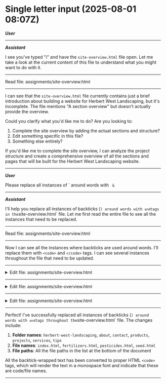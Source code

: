 <!-- Generated by SpecStory -->

# Single letter input (2025-08-01 08:07Z)

_**User**_



---

_**Assistant**_

I see you've typed "i" and have the `site-overview.html` file open. Let me take a look at the current content of this file to understand what you might want to do with it.


---

Read file: assignments/site-overview.html

---

I can see that the `site-overview.html` file currently contains just a brief introduction about building a website for Herbert West Landscaping, but it's incomplete. The file mentions "A section overview" but doesn't actually provide the overview.

Could you clarify what you'd like me to do? Are you looking to:

1. Complete the site overview by adding the actual sections and structure?
2. Edit something specific in this file?
3. Something else entirely?

If you'd like me to complete the site overview, I can analyze the project structure and create a comprehensive overview of all the sections and pages that will be built for the Herbert West Landscaping website.

---

_**User**_

Please replace all instances of ` around words with <code> & </code>

---

_**Assistant**_

I'll help you replace all instances of backticks (`) around words with `<code>` and `</code>` tags in the `site-overview.html` file. Let me first read the entire file to see all the instances that need to be replaced.


---

Read file: assignments/site-overview.html

---

Now I can see all the instances where backticks are used around words. I'll replace them with `<code>` and `</code>` tags. I can see several instances throughout the file that need to be updated.


---

<details><summary>Edit file: assignments/site-overview.html</summary>

undefined

**Chunk 1**
Lines added: 1, lines removed: 1

```diff
@@ -56,5 +56,5 @@
  </ul>
  <p>
-   When you open the `herbert-west-landscaping` folder that contains the website, you are going to see a home page (<code>index.html</code>) & six folders: `about`, `contact`, `products`, `projects`, `services`, & `tips` (we never use capital letters in folder or file names).
+   When you open the <code>herbert-west-landscaping</code> folder that contains the website, you are going to see a home page (<code>index.html</code>) & six folders: <code>about</code>, <code>contact</code>, <code>products</code>, <code>projects</code>, <code>services</code>, & <code>tips</code> (we never use capital letters in folder or file names).
  </p>
  <p>
```

</details>

---

<details><summary>Edit file: assignments/site-overview.html</summary>

undefined

**Chunk 1**
Lines added: 1, lines removed: 1

```diff
@@ -59,5 +59,5 @@
  </p>
  <p>
-   Inside each of those folders, you will find a section overview page named `index.html` & often other webpages appropriate for that section. For instance, the `products` folder contains `index.html`, `fertilizers.html`, `pesticides.html`, & `seed.html`, but the `tips` folder contains only `index.html`.
+   Inside each of those folders, you will find a section overview page named <code>index.html</code> & often other webpages appropriate for that section. For instance, the <code>products</code> folder contains <code>index.html</code>, <code>fertilizers.html</code>, <code>pesticides.html</code>, & <code>seed.html</code>, but the <code>tips</code> folder contains only <code>index.html</code>.
  </p>
  <p>
```

</details>

---

<details><summary>Edit file: assignments/site-overview.html</summary>

undefined

**Chunk 1**
Lines added: 15, lines removed: 15

```diff
@@ -76,19 +76,19 @@
  </p>
  <ul>
-   <li>`index.html` (the home page)</li>
-   <li>`about/index.html`</li>
-   <li>`about/case-managers.html`</li>
-   <li>`about/privacy-policy.html`</li>
-   <li>`contact/index.html`</li>
-   <li>`products/index.html`</li>
-   <li>`products/fertilizers.html`</li>
-   <li>`products/pesticides.html`</li>
-   <li>`products/seed.html`</li>
-   <li>`projects/index.html`</li>
-   <li>`services/index.html`</li>
-   <li>`services/custom-services.html`</li>
-   <li>`services/landscape-maintenance.html`</li>
-   <li>`services/seasonal.html`</li>
-   <li>`tips/index.html`</li>
+   <li><code>index.html</code> (the home page)</li>
+   <li><code>about/index.html</code></li>
+   <li><code>about/case-managers.html</code></li>
+   <li><code>about/privacy-policy.html</code></li>
+   <li><code>contact/index.html</code></li>
+   <li><code>products/index.html</code></li>
+   <li><code>products/fertilizers.html</code></li>
+   <li><code>products/pesticides.html</code></li>
+   <li><code>products/seed.html</code></li>
+   <li><code>projects/index.html</code></li>
+   <li><code>services/index.html</code></li>
+   <li><code>services/custom-services.html</code></li>
+   <li><code>services/landscape-maintenance.html</code></li>
+   <li><code>services/seasonal.html</code></li>
+   <li><code>tips/index.html</code></li>
  </ul>
  
```

</details>

---

Perfect! I've successfully replaced all instances of backticks (`) around words with `<code>` and `</code>` tags throughout the `site-overview.html` file. The changes include:

1. **Folder names**: `herbert-west-landscaping`, `about`, `contact`, `products`, `projects`, `services`, `tips`
2. **File names**: `index.html`, `fertilizers.html`, `pesticides.html`, `seed.html`
3. **File paths**: All the file paths in the list at the bottom of the document

All the backtick-wrapped text has been converted to proper HTML `<code>` tags, which will render the text in a monospace font and indicate that these are code/file names.

---

